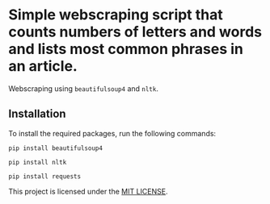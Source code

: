
# Simple webscraping script that counts numbers of letters and words and lists most common phrases in an article.

Webscraping using `beautifulsoup4` and `nltk`. 

## Installation

To install the required packages, run the following commands:

```
pip install beautifulsoup4
```

```
pip install nltk
```

```
pip install requests
```

This project is licensed under the [MIT LICENSE](LICENSE.md).
